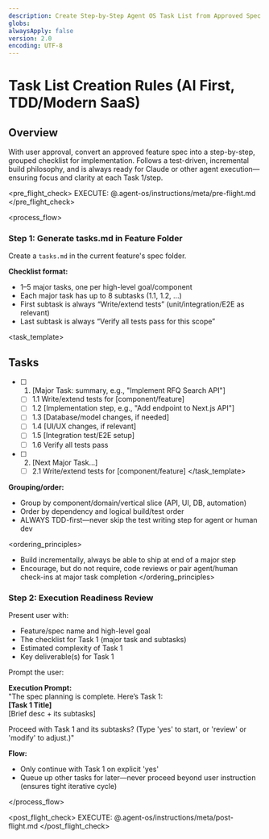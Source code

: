 ```yaml
---
description: Create Step-by-Step Agent OS Task List from Approved Spec (Claude & Cursor Optimized)
globs:
alwaysApply: false
version: 2.0
encoding: UTF-8
---
```


# Task List Creation Rules (AI First, TDD/Modern SaaS)

## Overview

With user approval, convert an approved feature spec into a step-by-step, grouped checklist for implementation. Follows a test-driven, incremental build philosophy, and is always ready for Claude or other agent execution—ensuring focus and clarity at each Task 1/step.

<pre_flight_check>
  EXECUTE: @.agent-os/instructions/meta/pre-flight.md
</pre_flight_check>

<process_flow>

<step number="1" subagent="file-creator" name="create_tasks">

### Step 1: Generate tasks.md in Feature Folder

Create a `tasks.md` in the current feature's spec folder.

**Checklist format:**
- 1–5 major tasks, one per high-level goal/component
- Each major task has up to 8 subtasks (1.1, 1.2, …)
- First subtask is always “Write/extend tests” (unit/integration/E2E as relevant)
- Last subtask is always “Verify all tests pass for this scope”

<task_template>
## Tasks

- [ ] 1. [Major Task: summary, e.g., "Implement RFQ Search API"]
  - [ ] 1.1 Write/extend tests for [component/feature]
  - [ ] 1.2 [Implementation step, e.g., "Add endpoint to Next.js API"]
  - [ ] 1.3 [Database/model changes, if needed]
  - [ ] 1.4 [UI/UX changes, if relevant]
  - [ ] 1.5 [Integration test/E2E setup]
  - [ ] 1.6 Verify all tests pass

- [ ] 2. [Next Major Task…]
  - [ ] 2.1 Write/extend tests for [component/feature]
</task_template>

**Grouping/order:**  
- Group by component/domain/vertical slice (API, UI, DB, automation)
- Order by dependency and logical build/test order
- ALWAYS TDD-first—never skip the test writing step for agent or human dev

<ordering_principles>
- Build incrementally, always be able to ship at end of a major step
- Encourage, but do not require, code reviews or pair agent/human check-ins at major task completion
</ordering_principles>

</step>

<step number="2" name="execution_readiness">

### Step 2: Execution Readiness Review

Present user with:
- Feature/spec name and high-level goal
- The checklist for Task 1 (major task and subtasks)
- Estimated complexity of Task 1
- Key deliverable(s) for Task 1

Prompt the user:

**Execution Prompt:**  
"The spec planning is complete. Here’s Task 1:  
**[Task 1 Title]**  
[Brief desc + its subtasks]

Proceed with Task 1 and its subtasks? (Type 'yes' to start, or 'review' or 'modify' to adjust.)"

**Flow:**
- Only continue with Task 1 on explicit 'yes'
- Queue up other tasks for later—never proceed beyond user instruction (ensures tight iterative cycle)
</step>

</process_flow>

<post_flight_check>
  EXECUTE: @.agent-os/instructions/meta/post-flight.md
</post_flight_check>
